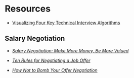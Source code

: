 # Resources

- [Visualizing Four Key Technical Interview Algorithms](https://jeremyaguilon.me/blog/visualizing_four_key_interview_algorithms)

## Salary Negotiation

- [_Salary Negotiation: Make More Money, Be More Valued_](https://www.kalzumeus.com/2012/01/23/salary-negotiation/)

- [_Ten Rules for Negotiating a Job Offer_](https://haseebq.com/my-ten-rules-for-negotiating-a-job-offer/)

- [_How Not to Bomb Your Offer Negotiation_](https://haseebq.com/how-not-to-bomb-your-offer-negotiation/)
